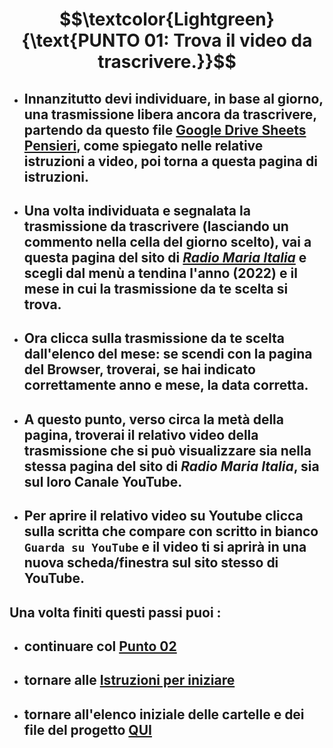# $$\textcolor{Lightgreen}{\text{PUNTO 01: Trova il video da trascrivere.}}$$

- ## Innanzitutto devi individuare, in base al giorno, una trasmissione libera ancora da trascrivere, partendo da questo file [Google Drive Sheets Pensieri](https://github.com/EmanueleTinari/Pensieri/blob/main/Da%20fare.md), come spiegato nelle relative istruzioni a video, poi torna a questa pagina di istruzioni. ##
- ## Una volta individuata e segnalata la trasmissione da trascrivere (lasciando un commento nella cella del giorno scelto), vai a questa pagina del sito di [*Radio Maria Italia*](https://radiomaria.it/trasmissioni/lettura-cristiana-della-cronaca-e-della-storia/) e scegli dal menù a tendina l'anno (2022) e il mese in cui la trasmissione da te scelta si trova. ##
- ## Ora clicca sulla trasmissione da te scelta dall'elenco del mese: se scendi con la pagina del Browser, troverai, se hai indicato correttamente anno e mese, la data corretta. ##
- ## A questo punto, verso circa la metà della pagina, troverai il relativo video della trasmissione che si può visualizzare sia nella stessa pagina del sito di *Radio Maria Italia*, sia sul loro Canale YouTube. ##
- ## Per aprire il relativo video su Youtube clicca sulla scritta che compare con scritto in bianco `Guarda su YouTube` e il video ti si aprirà in una nuova scheda/finestra sul sito stesso di YouTube. ##
## Una volta finiti questi passi puoi :
- ## continuare col [Punto 02](https://github.com/EmanueleTinari/Pensieri/blob/main/Istruzioni/02_)
- ## tornare alle [Istruzioni per iniziare](https://github.com/EmanueleTinari/Pensieri/blob/main/Istruzioni%20per%20iniziare.md)
- ## tornare all'elenco iniziale delle cartelle e dei file del progetto [QUI](https://github.com/EmanueleTinari/Pensieri)
